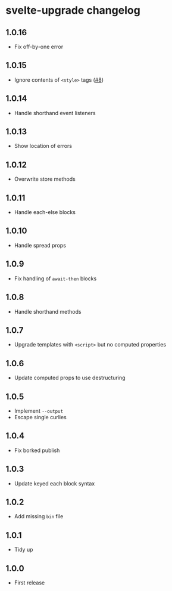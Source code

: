 # svelte-upgrade changelog

## 1.0.16

* Fix off-by-one error

## 1.0.15

* Ignore contents of `<style>` tags ([#8](https://github.com/sveltejs/svelte-upgrade/issues/8))

## 1.0.14

* Handle shorthand event listeners

## 1.0.13

* Show location of errors

## 1.0.12

* Overwrite store methods

## 1.0.11

* Handle each-else blocks

## 1.0.10

* Handle spread props

## 1.0.9

* Fix handling of `await-then` blocks

## 1.0.8

* Handle shorthand methods

## 1.0.7

* Upgrade templates with `<script>` but no computed properties

## 1.0.6

* Update computed props to use destructuring

## 1.0.5

* Implement `--output`
* Escape single curlies

## 1.0.4

* Fix borked publish

## 1.0.3

* Update keyed each block syntax

## 1.0.2

* Add missing `bin` file

## 1.0.1

* Tidy up

## 1.0.0

* First release
